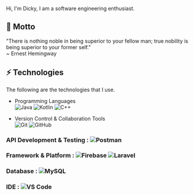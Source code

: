 Hi, I'm Dicky, I am a software engineering enthusiast.

## 💬 Motto
"There is nothing noble in being superior to your fellow man; true nobility is being superior to your former self."  
~ Ernest Hemingway

## ⚡ Technologies
The following are the technologies that I use.  
- Programming Languages  
![Java](https://img.shields.io/badge/Java-red?style=flat-square&logo=java) 
![Kotlin]( https://img.shields.io/badge/Kotlin-black?style=flat-square&logo=kotlin) 
![C++](https://img.shields.io/badge/-C++-00599C?style=flat-square&logo=c)

- Version Control & Collaboration Tools  
![Git](https://img.shields.io/badge/-Git-red?style=flat-square&logo=git&logoColor=white)
![GitHub](https://img.shields.io/badge/-GitHub-181717?style=flat-square&logo=github)

### API Development & Testing : ![Postman](https://img.shields.io/badge/Postman-orange?style=flat-square&logo=postman&logoColor=white)

### Framework & Platform : ![Firebase](https://img.shields.io/badge/Firebase-orange?style=flat-square&logo=firebase&logoColor=white) ![Laravel](https://img.shields.io/badge/laravel-%23FF2D20.svg?style=for-square&logo=laravel&logoColor=white)

### Database : ![MySQL](https://img.shields.io/badge/-MySQL-blue?style=flat-square&logo=mysql&logoColor=white)

### IDE : ![VS Code](https://img.shields.io/badge/-VS%20Code-007ACC?style=flat-square&logo=visual-studio-code)
